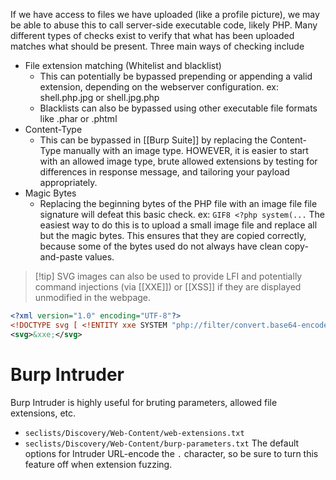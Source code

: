 If we have access to files we have uploaded (like a profile picture), we may be able to abuse this to call server-side executable code, likely PHP. Many different types of checks exist to verify that what has been uploaded matches what should be present. Three main ways of checking include
- File extension matching (Whitelist and blacklist)
	- This can potentially be bypassed prepending or appending a valid extension, depending on the webserver configuration. ex: shell.php.jpg or shell.jpg.php
	- Blacklists can also be bypassed using other executable file formats like .phar or .phtml
- Content-Type
	- This can be bypassed in [[Burp Suite]] by replacing the Content-Type manually with an image type. HOWEVER, it is easier to start with an allowed image type, brute allowed extensions by testing for differences in response message, and tailoring your payload appropriately. 
- Magic Bytes
	- Replacing the beginning bytes of the PHP file with an image file file signature will defeat this basic check. ex: `GIF8 <?php system(...` The easiest way to do this is to upload a small image file and replace all but the magic bytes. This ensures that they are copied correctly, because some of the bytes used do not always have clean copy-and-paste values. 

>[!tip] SVG images can also be used to provide LFI and potentially command injections (via [[XXE]]) or [[XSS]] if they are displayed unmodified in the webpage.
>

```xml
<?xml version="1.0" encoding="UTF-8"?>
<!DOCTYPE svg [ <!ENTITY xxe SYSTEM "php://filter/convert.base64-encode/resource=index.php"> ]>
<svg>&xxe;</svg>
```

# Burp Intruder
Burp Intruder is highly useful for bruting parameters, allowed file extensions, etc. 
- `seclists/Discovery/Web-Content/web-extensions.txt`
- `seclists/Discovery/Web-Content/burp-parameters.txt`
The default options for Intruder URL-encode the `.` character, so be sure to turn this feature off when extension fuzzing. 

